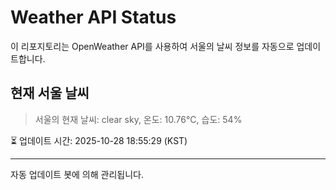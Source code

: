 
# Weather API Status

이 리포지토리는 OpenWeather API를 사용하여 서울의 날씨 정보를 자동으로 업데이트합니다.

## 현재 서울 날씨
> 서울의 현재 날씨: clear sky, 온도: 10.76°C, 습도: 54%

⏳ 업데이트 시간: 2025-10-28 18:55:29 (KST)

---
자동 업데이트 봇에 의해 관리됩니다.
